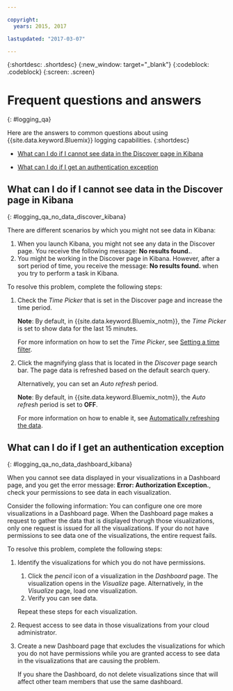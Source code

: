 ```yaml
---

copyright:
  years: 2015, 2017

lastupdated: "2017-03-07"

---
```



{:shortdesc: .shortdesc}
{:new_window: target="_blank"}
{:codeblock: .codeblock}
{:screen: .screen}


# Frequent questions and answers
{: #logging_qa}

Here are the answers to common questions about using {{site.data.keyword.Bluemix}} logging capabilities. {:shortdesc}

* [What can I do if I cannot see data in the Discover page in Kibana](logging_qa.html#logging_qa_no_data_discover_kibana)

* [What can I do if I get an authentication exception](logging_qa.html#logging_qa_no_data_dashboard_kibana)





## What can I do if I cannot see data in the Discover page in Kibana
{: #logging_qa_no_data_discover_kibana}

There are different scenarios by which you might not see data in Kibana:

1. When you launch Kibana, you might not see any data in the Discover page. You receive the following message: **No results found.**. 
2. You might be working in the Discover page in Kibana. However, after a sort period of time, you receive the message: **No results found.** when you try to perform a task in Kibana.

To resolve this problem, complete the following steps:

1. Check the *Time Picker* that is set in the Discover page and increase the time period. 

    **Note**: By default, in {{site.data.keyword.Bluemix_notm}}, the *Time Picker* is set to show data for the last 15 minutes.

    For more information on how to set the *Time Picker*, see [Setting a time filter](../kibana4/logging_kibana_set_time_filter.html#set_time_filter).
       
2. Click the magnifying glass that is located in the *Discover* page search bar. The page data is refreshed based on the default search query.

    Alternatively, you can set an *Auto refresh* period.

    **Note**: By default, in {{site.data.keyword.Bluemix_notm}}, the *Auto refresh* period is set to **OFF**.
    
    For more information on how to enable it, see [Automatically refreshing the data](../kibana4/logging_kibana_analize_logs_interactively.html#kibana_discover_view_refresh_interval).



## What can I do if I get an authentication exception
{: #logging_qa_no_data_dashboard_kibana}

When you cannot see data displayed in your visualizations in a Dashboard page, and you get the error message: **Error: Authorization Exception.**, check your permissions to see data in each visualization.

Consider the following information:
You can configure one ore more visualizations in a Dashboard page. When the Dashboard page makes a request to gather the data that is displayed thorugh those visualizations, only one request is issued for all the visualizations. If your do not have permissions to see data one of the visualizations, the entire request fails.

To resolve this problem, complete the following steps:

1. Identify the visualizations for which you do not have permissions.

    1. Click the *pencil* icon of a visualization in the *Dashboard* page. The visualization opens in the *Visualize* page. Alternatively, in the *Visualize* page, load one visualization. 
    2. Verify you can see data.
    
    Repeat these steps for each visualization.

2. Request access to see data in those visualizations from your cloud administrator.

3. Create a new Dashboard page that excludes the visualizations for which you do not have permissions while you are granted access to see data in the visualizations that are causing the problem. 

    If you share the Dashboard, do not delete visualizations since that will affect other team members that use the same dashboard.


